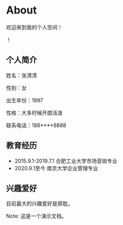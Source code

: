 # About

欢迎来到我的个人空间！



！[](images/头像.jpg)

## 个人简介

姓名：张清清

性别：女

出生年份：1997

性格：大多时候开朗活泼

联系电话：188****8888

## 教育经历

* 2015.9.1-2019.7.1 合肥工业大学市场营销专业
* 2020.9.1至今 南京大学企业管理专业

## 兴趣爱好

目前最大的兴趣爱好是原耽。

Note: 这是一个演示文档。
